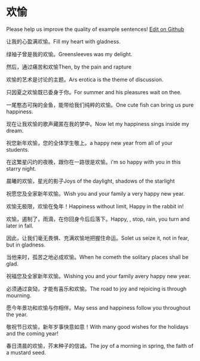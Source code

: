 # 欢愉

Please help us improve the quality of example sentences! [Edit on Github](https://github.com/jiyushe/jiyu-example-sentence-source/blob/main/chinese/huanyu_2.md)

<p><span class="chinese">让我的心盈满欢愉。</span><span class="english">Fill my heart with gladness.</span></p>

<p><span class="chinese">绿袖子曾是我的欢愉。</span><span class="english">Greensleeves was my delight.</span></p>

<p><span class="chinese">然后，通过痛苦和欢愉</span><span class="english">Then, by the pain and rapture</span></p>

<p><span class="chinese">欢愉的艺术是讨论的主题。</span><span class="english">Ars erotica is the theme of discussion.</span></p>

<p><span class="chinese">只因夏之欢愉既已委身于你。</span><span class="english">For summer and his pleasures wait on thee.</span></p>

<p><span class="chinese">一尾憨态可掬的金鱼，能带给我们纯粹的欢愉。</span><span class="english">One cute fish can bring us pure happiness.</span></p>

<p><span class="chinese">现在让我欢愉的歌声藏匿在我的梦中。</span><span class="english">Now let my happiness sings inside my dream.</span></p>

<p><span class="chinese">祝您新年欢愉，您的全体学生敬上。</span><span class="english">a happy new year from all of your students.</span></p>

<p><span class="chinese">在这繁星闪灼的夜晚，跟你在一路很是欢愉。</span><span class="english">i'm so happy with you in this starry night.</span></p>

<p><span class="chinese">晨曦的欢愉，星光的影子</span><span class="english">Joys of the daylight, shadows of the starlight</span></p>

<p><span class="chinese">祝愿您及全家新年欢愉。</span><span class="english">Wish you and your family a very happy new year.</span></p>

<p><span class="chinese">欢愉无极限，欢愉在兔年！</span><span class="english">Happiness without limit, Happy in the rabbit in!</span></p>

<p><span class="chinese">欢愉，遏制了，雨滴，在你回身今后后落下。</span><span class="english">Happy, , stop, rain, you turn and later in fall.</span></p>

<p><span class="chinese">因此，让我们毫无畏惧、充满欢愉地把握住命运。</span><span class="english">Solet us seize it, not in fear, but in gladness.</span></p>

<p><span class="chinese">当他来时，孤苦之地必成欢愉。</span><span class="english">When he cometh the solitary places shall be glad.</span></p>

<p><span class="chinese">祝福您及全家新年欢愉。</span><span class="english">Wishing you and your family avery happy new year.</span></p>

<p><span class="chinese">必须通过哀恸，才能有喜乐和欢愉。</span><span class="english">The road to joy and rejoicing is through mourning.</span></p>

<p><span class="chinese">愿今年景功和欢愉与你相伴。</span><span class="english">May sess and happiness follow you throughout the year.</span></p>

<p><span class="chinese">敬祝节日欢愉，新年岁事快意如意！</span><span class="english">With many good wishes for the holidays and the coming year!</span></p>

<p><span class="chinese">春日清晨的欢愉，芥末种子的信诚。</span><span class="english">The joy of a morning in spring, the faith of a mustard seed.</span></p>


